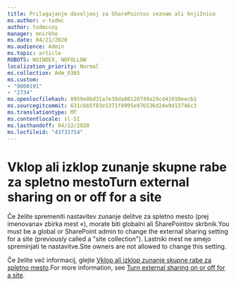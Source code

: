 ```yaml
---
title: Prilagajanje dovoljenj za SharePointov seznam ali knjižnico
ms.author: v-todmc
author: todmccoy
manager: mnirkhe
ms.date: 04/21/2020
ms.audience: Admin
ms.topic: article
ROBOTS: NOINDEX, NOFOLLOW
localization_priority: Normal
ms.collection: Adm_O365
ms.custom:
- "9000191"
- "2734"
ms.openlocfilehash: 0959e0bd31a7e38da08120749a29cd41910eecb1
ms.sourcegitcommit: 631cbb5f03e5371f0995e976536d24e9d13746c3
ms.translationtype: MT
ms.contentlocale: sl-SI
ms.lasthandoff: 04/22/2020
ms.locfileid: "43731714"
---
```

# <a name="turn-external-sharing-on-or-off-for-a-site"></a><span data-ttu-id="e7cf6-102">Vklop ali izklop zunanje skupne rabe za spletno mesto</span><span class="sxs-lookup"><span data-stu-id="e7cf6-102">Turn external sharing on or off for a site</span></span>

<span data-ttu-id="e7cf6-103">Če želite spremeniti nastavitev zunanje delitve za spletno mesto (prej imenovana» zbirka mest «), morate biti globalni ali SharePointov skrbnik.</span><span class="sxs-lookup"><span data-stu-id="e7cf6-103">You must be a global or SharePoint admin to change the external sharing setting for a site (previously called a "site collection").</span></span> <span data-ttu-id="e7cf6-104">Lastniki mest ne smejo spreminjati te nastavitve.</span><span class="sxs-lookup"><span data-stu-id="e7cf6-104">Site owners are not allowed to change this setting.</span></span> 

<span data-ttu-id="e7cf6-105">Če želite več informacij, glejte [Vklop ali izklop zunanje skupne rabe za spletno mesto](https://docs.microsoft.com/sharepoint/change-external-sharing-site).</span><span class="sxs-lookup"><span data-stu-id="e7cf6-105">For more information, see [Turn external sharing on or off for a site](https://docs.microsoft.com/sharepoint/change-external-sharing-site).</span></span>
